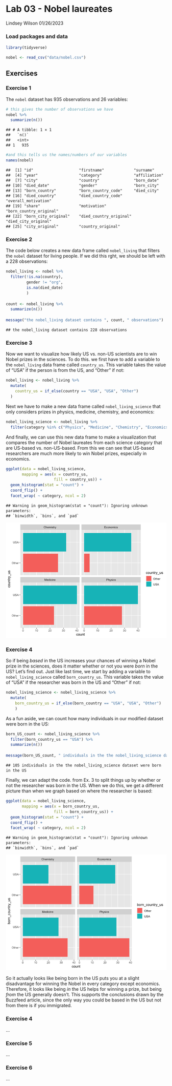 Lab 03 - Nobel laureates
================
Lindsey Wilson
01/26/2023

### Load packages and data

``` r
library(tidyverse) 
```

``` r
nobel <- read_csv("data/nobel.csv")
```

## Exercises

### Exercise 1

The `nobel` dataset has 935 observations and 26 variables:

``` r
# this gives the number of observations we have
nobel %>%
  summarize(n())
```

    ## # A tibble: 1 × 1
    ##   `n()`
    ##   <int>
    ## 1   935

``` r
#and this tells us the names/numbers of our variables
names(nobel)
```

    ##  [1] "id"                    "firstname"             "surname"              
    ##  [4] "year"                  "category"              "affiliation"          
    ##  [7] "city"                  "country"               "born_date"            
    ## [10] "died_date"             "gender"                "born_city"            
    ## [13] "born_country"          "born_country_code"     "died_city"            
    ## [16] "died_country"          "died_country_code"     "overall_motivation"   
    ## [19] "share"                 "motivation"            "born_country_original"
    ## [22] "born_city_original"    "died_country_original" "died_city_original"   
    ## [25] "city_original"         "country_original"

### Exercise 2

The code below creates a new data frame called `nobel_living` that
filters the `nobel` dataset for living people. If we did this rght, we
should be left with a 228 observations:

``` r
nobel_living <- nobel %>%
  filter(!is.na(country),
         gender != "org",
         is.na(died_date)
         )

count <- nobel_living %>%
  summarize(n())

message("the nobel_living dataset contains ", count, " observations")
```

    ## the nobel_living dataset contains 228 observations

### Exercise 3

Now we want to visualize how likely US vs. non-US scientists are to win
Nobel prizes in the sciences. To do this. we first have to add a
variable to the `nobel_living` data frame called `country_us`. This
variable takes the value of “USA” if the person is from the US, and
“Other” if not:

``` r
nobel_living <- nobel_living %>%
  mutate(
    country_us = if_else(country == "USA", "USA", "Other")
  )
```

Next we have to make a new data frame called `nobel_living_science` that
only considers prizes in physics, medicine, chemistry, and economics:

``` r
nobel_living_science <- nobel_living %>%
  filter(category %in% c("Physics", "Medicine", "Chemistry", "Economics"))
```

And finally, we can use this new data frame to make a visualization that
compares the number of Nobel laureates from each science category that
are US-based vs. non-US-based. From this we can see that US-based
researchers are much more likely to win Nobel prizes, especially in
economics.

``` r
ggplot(data = nobel_living_science,
       mapping = aes(x = country_us,
                     fill = country_us)) + 
  geom_histogram(stat = "count") +
  coord_flip() +
  facet_wrap( ~ category, ncol = 2)
```

    ## Warning in geom_histogram(stat = "count"): Ignoring unknown parameters:
    ## `binwidth`, `bins`, and `pad`

![](lab-03_files/figure-gfm/US-based-plot-1.png)<!-- -->

### Exercise 4

So if being *based* in the US increases your chances of winning a Nobel
prize in the sciences, does it matter whether or not you were *born* in
the US? Let’s find out. Just like last time, we start by adding a
variable to `nobel_living_science` called `born_country_us`. This
variable takes the value of “USA” if the researcher was born in the US
and “Other” if not:

``` r
nobel_living_science <- nobel_living_science %>%
  mutate(
    born_country_us = if_else(born_country == "USA", "USA", "Other")
    )
```

As a fun aside, we can count how many individuals in our modified
dataset were born in the US:

``` r
born_US_count <- nobel_living_science %>%
  filter(born_country_us == "USA") %>%
  summarize(n())

message(born_US_count, " individuals in the the nobel_living_science dataset were born in the US")
```

    ## 105 individuals in the the nobel_living_science dataset were born in the US

Finally, we can adapt the code. from Ex. 3 to split things up by whether
or not the researcher was born in the US. When we do this, we get a
different picture than when we graph based on where the researcher is
based:

``` r
ggplot(data = nobel_living_science,
       mapping = aes(x = born_country_us,
                     fill = born_country_us)) + 
  geom_histogram(stat = "count") +
  coord_flip() +
  facet_wrap( ~ category, ncol = 2)
```

    ## Warning in geom_histogram(stat = "count"): Ignoring unknown parameters:
    ## `binwidth`, `bins`, and `pad`

![](lab-03_files/figure-gfm/US-born-plot-1.png)<!-- -->

So it actually looks like being born in the US puts you at a slight
disadvantage for winning the Nobel in every category except economics.
Therefore, it looks like being *in* the US helps for winning a prize,
but being *from* the US generally doesn’t. This supports the conclusions
drawn by the Buzzfeed article, since the only way you could be based in
the US but not from there is if you immigrated.

### Exercise 4

…

### Exercise 5

…

### Exercise 6

…
